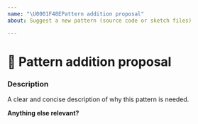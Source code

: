 ```yaml
---
name: "\U0001F48EPattern addition proposal"
about: Suggest a new pattern (source code or sketch files)

---
```

<!--🔅🔅🔅🔅🔅🔅🔅🔅🔅🔅🔅🔅🔅🔅🔅🔅🔅🔅🔅🔅🔅🔅🔅🔅🔅🔅🔅🔅🔅🔅🔅

Oh hi there! 😄

To expedite issue processing please search open and closed issues before submitting a new one.
Existing issues often contain information about workarounds, resolution, or progress updates.

🔅🔅🔅🔅🔅🔅🔅🔅🔅🔅🔅🔅🔅🔅🔅🔅🔅🔅🔅🔅🔅🔅🔅🔅🔅🔅🔅🔅🔅🔅🔅🔅🔅-->


# 🚀 Pattern addition proposal


### Description
<!-- ✍️--> A clear and concise description of why this pattern is needed.


**Anything else relevant?**
<!-- ✍️ Feel free to add here screenshots, sketch files or even source code -->


<!--Learn more about our [workflow](https://github.com/adeo/design-system--styleguide/wiki) for requests-->
